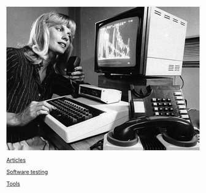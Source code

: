 ![Hello computer](hello-computer.jpg)

[Articles](articles.md)

[Software testing](software-testing.md)

[Tools](tools.md)
